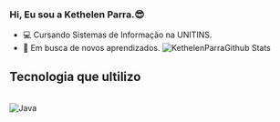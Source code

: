 ### Hi, Eu sou a Kethelen Parra.😎
- 💻 Cursando Sistemas de Informação na UNITINS.
- 🚀 Em busca de novos aprendizados.
![KethelenParraGithub Stats](https://github-readme-stats.vercel.app/api?username=KethelenParra&show_icons=true&theme=radical)

## Tecnologia que ultilizo
<div><br/>
<img align="center" alt="Java" src="https://img.shields.io/badge/Java-ED8B00?style=for-the-badge&logo=openjdk&logoColor=white" />
</div>

